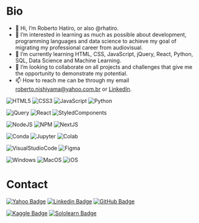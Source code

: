 # Bio

- 👋 Hi, I’m Roberto Hatiro, or also @rhatiro.
- 👀 I’m interested in learning as much as possible about development, programming languages and data science to achieve my goal of migrating my professional career from audiovisual.
- 🌱 I’m currently learning HTML, CSS, JavaScript, jQuery, React, Python, SQL, Data Science and Machine Learning.
- 💞️ I’m looking to collaborate on all projects and challenges that give me the opportunity to demonstrate my potential.
- 📫 How to reach me can be through my email roberto.nishiyama@yahoo.com.br or [LinkedIn](https://www.linkedin.com/in/rhatiro/).

![HTML5](https://img.shields.io/badge/HTML5-E34F26?style=flat-square&logo=html5&logoColor=white)
![CSS3](https://img.shields.io/badge/CSS3-1572B6?style=flat-square&logo=css3&logoColor=white)
![JavaScript](https://img.shields.io/badge/JavaScript-323330?style=flat-square&logo=javascript&logoColor=F7DF1E)
![Python](https://img.shields.io/badge/Python-FFD43B?style=flat-square&logo=python&logoColor=blue)

![jQuery](https://img.shields.io/badge/jQuery-0769AD?style=flat-square&logo=jquery&logoColor=white)
![React](https://img.shields.io/badge/React-20232A?style=flat-square&logo=react&logoColor=61DAFB)
![StyledComponents](https://img.shields.io/badge/styled--components-DB7093?style=flat-square&logo=styled-components&logoColor=white)

![NodeJS](https://img.shields.io/badge/Node.js-339933?style=flat-square&logo=nodedotjs&logoColor=white)
![NPM](https://img.shields.io/badge/npm-CB3837?style=flat-square&logo=npm&logoColor=white)
![NextJS](https://img.shields.io/badge/next.js-000000?style=flat-square&logo=nextdotjs&logoColor=white)

![Conda](https://img.shields.io/badge/conda-342B029.svg?&style=flat-square&logo=anaconda&logoColor=white)
![Jupyter](https://img.shields.io/badge/Jupyter-F37626.svg?&style=flat-square&logo=Jupyter&logoColor=white)
![Colab](https://img.shields.io/badge/Colab-F9AB00?style=flat-square&logo=googlecolab&color=525252)

![VisualStudioCode](https://img.shields.io/badge/Visual_Studio_Code-0078D4?style=flat-square&logo=visual%20studio%20code&logoColor=white)
![Figma](https://img.shields.io/badge/Figma-F24E1E?style=flat-square&logo=figma&logoColor=white)

![Windows](https://img.shields.io/badge/Windows-0078D6?style=flat-square&logo=windows&logoColor=white)
![MacOS](https://img.shields.io/badge/mac%20os-000000?style=flat-square&logo=apple&logoColor=white)
![iOS](https://img.shields.io/badge/iOS-000000?style=flat-square&logo=ios&logoColor=white)

<!-- [![Top Langs](https://github-readme-stats.vercel.app/api/top-langs/?username=rhatiro&theme=transparent)](https://github.com/anuraghazra/github-readme-stats) -->

<!-- [![Top Langs](https://github-readme-stats.vercel.app/api/top-langs/?username=rhatiro&layout=compact&theme=transparent)](https://github.com/anuraghazra/github-readme-stats) -->

<!-- [![Rhatiro's GitHub stats](https://github-readme-stats.vercel.app/api?username=rhatiro&theme=transparent)](https://github.com/anuraghazra/github-readme-stats) -->


# Contact

[![Yahoo Badge](https://img.shields.io/badge/roberto.nishiyama@yahoo.com.br-410093?style=flat-square&logo=yahoo)](mailto:roberto.nishiyama@yahoo.com.br)
[![Linkedin Badge](https://img.shields.io/badge/Roberto%20Hatiro-blue?style=flat-square&logo=linkedin&logoColor=white)](https://www.linkedin.com/in/rhatiro/)
[![GitHub Badge](https://img.shields.io/badge/rhatiro-black?style=flat-square&logo=github&logoColor=white)](https://github.com/rhatiro)

[![Kaggle Badge](https://img.shields.io/badge/Kaggle-20BEFF?style=flat-square&logo=Kaggle&logoColor=white)](https://www.kaggle.com/robertohatiro)
[![Sololearn Badge](https://img.shields.io/badge/Sololearn-3a464b?style=flat-square&logo=Sololearn&logoColor=white)](https://www.sololearn.com/profile/25785988)

<!-- 
[<img src='https://img.shields.io/badge/LinkedIn-0077B5?style=for-the-badge&logo=linkedin&logoColor=white'>](https://www.linkedin.com/in/rhatiro/)
[<img src='https://img.shields.io/badge/GitHub-100000?style=for-the-badge&logo=github&logoColor=white'>](https://github.com/rhatiro)
[<img src='https://img.shields.io/badge/Kaggle-20BEFF?style=for-the-badge&logo=Kaggle&logoColor=white'>](https://www.kaggle.com/robertohatiro)
[<img src='https://img.shields.io/badge/-Sololearn-3a464b?style=for-the-badge&logo=Sololearn&logoColor=white'>](https://www.sololearn.com/profile/25785988) -->

<!---
rhatiro/rhatiro is a ✨ special ✨ repository because its `README.md` (this file) appears on your GitHub profile.
You can click the Preview link to take a look at your changes.
--->
